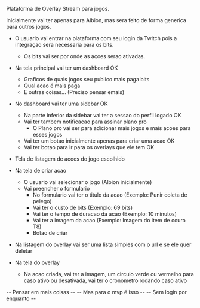 Plataforma de Overlay Stream para jogos.

Inicialmente vai ter apenas para Albion, mas sera feito de forma generica para outros jogos.

- O usuario vai entrar na plataforma com seu login da Twitch pois a integraçao sera necessaria para os bits.
  - Os bits vai ser por onde as açoes serao ativadas.

- Na tela principal vai ter um dashboard OK
  - Graficos de quais jogos seu publico mais paga bits 
  - Qual acao é mais paga
  - E outras coisas... (Preciso pensar emais)

- No dashboard vai ter uma sidebar OK
  - Na parte inferior da sidebar vai ter a sessao do perfil logado OK
  - Vai ter tambem notificacao para assinar plano pro
    - O Plano pro vai ser para adicionar mais jogos e mais acoes para esses jogos
  - Vai ter um botao inicialmente apenas para criar uma acao OK
  - Vai ter botao para ir para os overlays que ele tem OK

- Tela de listagem de acoes do jogo escolhido

- Na tela de criar acao
  - O usuario vai selecionar o jogo (Albion inicialmente)
  - Vai preencher o formulario
    - No formulario vai ter o titulo da acao (Exemplo: Punir coleta de pelego)
    - Vai ter o custo de bits (Exemplo: 69 bits)
    - Vai ter o tempo de duracao da acao (Exemplo: 10 minutos)
    - Vai ter a imagem da acao (Exemplo: Imagem do item de couro T8)
    - Botao de criar

- Na listagem do overlay vai ser uma lista simples com o url e se ele quer deletar

- Na tela do overlay
  - Na acao criada, vai ter a imagem, um circulo verde ou vermelho para caso ativo ou desativada, vai ter o cronometro rodando caso ativo


-- Pensar em mais coisas --
-- Mas para o mvp é isso --
-- Sem login por enquanto --